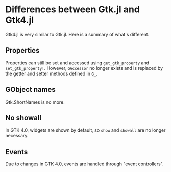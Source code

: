 # Differences between Gtk.jl and Gtk4.jl

Gtk4.jl is very similar to Gtk.jl. Here is a summary of what's different.

## Properties

Properties can still be set and accessed using `get_gtk_property` and `set_gtk_property!`. However, `GAccessor` no longer exists and is replaced by the getter and setter methods defined in `G_`.

## GObject names

Gtk.ShortNames is no more.

## No showall

In GTK 4.0, widgets are shown by default, so `show` and `showall` are no longer necessary.

## Events

Due to changes in GTK 4.0, events are handled through "event controllers".
